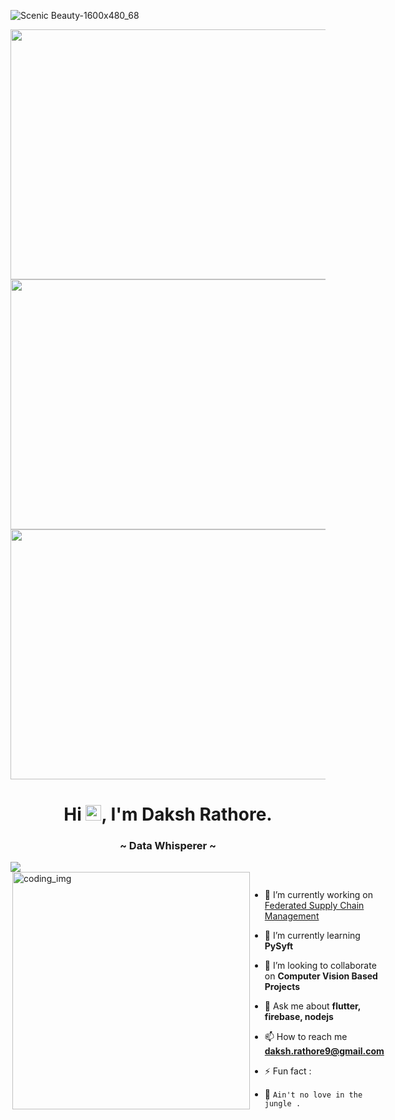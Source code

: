<!--
**Daksh1603/Daksh1603** is a ✨ _special![wallp (1)](https://user-images.githubusercontent.com/90456255/211994791-27113833-33dd-4573-a799-f92a833b3cb7.jpg)
_ ✨ repository because its `README.md` (this file) appears on your GitHub profile.
![wallp](https://user-images.githubusercontent.com/90456255/211994145-5083ce2a-4583-42d7-9f2c-8123c3fd9c32.jpg)
![1](https://user-images.githubusercontent.com/90456255/211994159-01a66a17-1135-4795-8183-91ac35017df4.png)
![Icon](https://user-images.githubusercontent.com/90456255/211994163-387316d1-1544-48ea-82d6-d0c0ac0a74ae.gif)
![bar](https://user-images.githubusercontent.com/90456255/211997037-aae01583-c37a-4288-977b-0a8240dcbefc.gif)
![g4](https://user-images.githubusercontent.com/90456255/211998043-dec0106e-74b0-4dd7-8141-ae04c95daf29.gif)
![g3](https://user-images.githubusercontent.com/90456255/211998053-16043258-3f0c-4168-9e99-37bba53ad04f.gif)
![g1](https://user-images.githubusercontent.com/90456255/211998061-9f1bdf0a-a76e-430d-bedd-35c07a8230d7.gif)


Here are some ideas to get you started:

- 🔭 I’m currently working on ...
- 🌱 I’m currently learning ...
- 👯 I’m looking to collaborate on ...
- 🤔 I’m looking for help with ...
- 💬 Ask me about ...
- 📫 How to reach me: ...
- 😄 Pronouns: ...
- ⚡ Fun fact: ...
-->

![Scenic Beauty-1600x480_68](https://user-images.githubusercontent.com/90456255/211994791-27113833-33dd-4573-a799-f92a833b3cb7.jpg)

<img src="https://user-images.githubusercontent.com/90456255/211998043-dec0106e-74b0-4dd7-8141-ae04c95daf29.gif" width="1600px" height="400px">
<img src="https://user-images.githubusercontent.com/90456255/211998053-16043258-3f0c-4168-9e99-37bba53ad04f.gif" width="1600px" height="400px">
<img src="https://user-images.githubusercontent.com/90456255/211998061-9f1bdf0a-a76e-430d-bedd-35c07a8230d7.gif" width="1600px" height="400px">

<h1 align="center">Hi <img src="https://media.giphy.com/media/hvRJCLFzcasrR4ia7z/giphy.gif" width="25px">, I'm Daksh Rathore.</h1>
<h3 align="center">~ Data Whisperer ~</h3>

<img src="https://user-images.githubusercontent.com/90456255/211997037-aae01583-c37a-4288-977b-0a8240dcbefc.gif">

<!--<p align="left"> <img src="https://komarev.com/ghpvc/?username=blackdagger007&label=Profile%20views&color=0e75b6&style=flat" alt="blackdagger007" /> </p>
 -->
<div style="display:flex">
  <img align="right" alt="coding_img" width="380" src="https://user-images.githubusercontent.com/90456255/211994163-387316d1-1544-48ea-82d6-d0c0ac0a74ae.gif">
  </p>

- 🔭 I’m currently working on [Federated Supply Chain Management]()

- 🌱 I’m currently learning **PySyft**

- 👯 I’m looking to collaborate on **Computer Vision Based Projects**

- 💬 Ask me about **flutter, firebase, nodejs**

- 📫 How to reach me **daksh.rathore9@gmail.com**

- ⚡ Fun fact : 

- 🐍 `Ain't no love in the jungle .`
</div>
